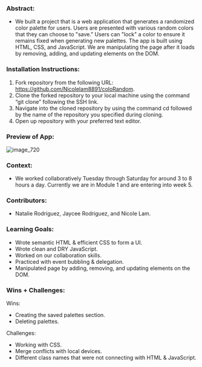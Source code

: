### Abstract:
[//]: <> (Briefly describe what you built and its features. What problem is the app solving? How does this application solve that problem?)

- We built a project that is a web application that generates a randomized color palette for users. Users are presented with various random colors that they can choose to "save." Users can "lock" a color to ensure it remains fixed when generating new palettes. The app is built using HTML, CSS, and JavaScript. We are manipulating the page after it loads by removing, adding, and updating elements on the DOM. 

### Installation Instructions:
[//]: <> (What steps does a person have to take to get your app cloned down and running?)
1. Fork repository from the following URL: https://github.com/Nicolelam8891/coloRandom.
2. Clone the forked repository to your local machine using the command “git clone” following the SSH link. 
3. Navigate into the cloned repository by using the command cd followed by the name of the repository you specified during cloning. 
4. Open up repository with your preferred text editor. 

### Preview of App:
[//]: <> (Provide ONE gif or screenshot of your application - choose the "coolest" piece of functionality to show off.)

![image_720](https://github.com/Nicolelam8891/coloRandom/assets/132624450/4fe02d97-e03f-40b6-ab61-f6243193d3eb)

### Context:
[//]: <> (Give some context for the project here. How long did you have to work on it? How far into the Turing program are you?)
- We worked collaboratively Tuesday through Saturday for around 3 to 8 hours a day. Currently we are in Module 1 and are entering into week 5.

### Contributors:
[//]: <> (Who worked on this application? Link to their GitHubs.)
- Natalie Rodriguez, Jaycee Rodriguez, and Nicole Lam.

### Learning Goals:
[//]: <> (What were the learning goals of this project? What tech did you work with?)
- Wrote semantic HTML & efficient CSS to form a UI. 
- Wrote clean and DRY JavaScript. 
- Worked on our collaboration skills.
- Practiced with event bubbling & delegation.
- Manipulated page by adding, removing, and updating elements on the DOM. 

### Wins + Challenges:
[//]: <> (What are 2-3 wins you have from this project? What were some challenges you faced - and how did you get over them?)
Wins: 
- Creating the saved palettes section.
- Deleting palettes.

  
Challenges: 
- Working with CSS. 
- Merge conflicts with local devices.
- Different class names that were not connecting with HTML & JavaScript. 

